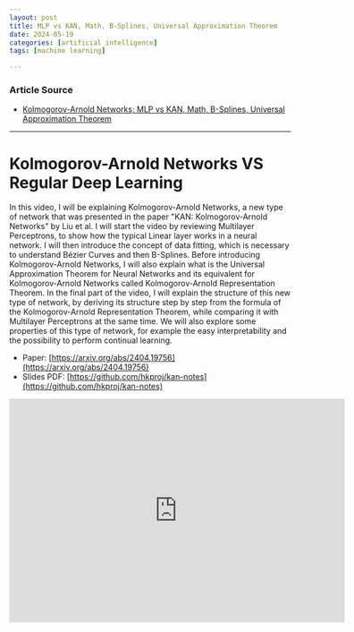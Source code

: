 ```yaml
---
layout: post
title: MLP vs KAN, Math, B-Splines, Universal Approximation Theorem 
date: 2024-05-19
categories: [artificial intelligence]
tags: [machine learning]

---
```


### Article Source


* [Kolmogorov-Arnold Networks; MLP vs KAN, Math, B-Splines, Universal Approximation Theorem](https://www.youtube.com/watch?v=-PFIkkwWdnM)

---

# Kolmogorov-Arnold Networks VS Regular Deep Learning 

In this video, I will be explaining Kolmogorov-Arnold Networks, a new type of network that was presented in the paper "KAN: Kolmogorov-Arnold Networks" by Liu et al.
I will start the video by reviewing Multilayer Perceptrons, to show how the typical Linear layer works in a neural network. I will then introduce the concept of data fitting, which is necessary to understand Bézier Curves and then B-Splines.
Before introducing Kolmogorov-Arnold Networks, I will also explain what is the Universal Approximation Theorem for Neural Networks and its equivalent for Kolmogorov-Arnold Networks called Kolmogorov-Arnold Representation Theorem.
In the final part of the video, I will explain the structure of this new type of network, by deriving its structure step by step from the formula of the Kolmogorov-Arnold Representation Theorem, while comparing it with Multilayer Perceptrons at the same time.
We will also explore some properties of this type of network, for example the easy interpretability and the possibility to perform continual learning.

* Paper: [https://arxiv.org/abs/2404.19756](https://arxiv.org/abs/2404.19756)
* Slides PDF: [https://github.com/hkproj/kan-notes](https://github.com/hkproj/kan-notes)

<iframe width="600" height="400" src="https://www.youtube.com/embed/-PFIkkwWdnM?si=dArKnzuajigB1SKY" title="YouTube video player" frameborder="0" allow="accelerometer; autoplay; clipboard-write; encrypted-media; gyroscope; picture-in-picture; web-share" referrerpolicy="strict-origin-when-cross-origin" allowfullscreen></iframe>
